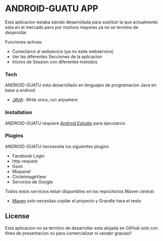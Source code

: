 # ANDROID-GUATU APP


Esta aplicacion estaba siendo desarrollada para sustituir la que actualmente esta en el mercado pero por motivos mayores ya no se termino de desarrollar

  
Funciones activas:
  - Conectarce al websevice (ya no exite webservice)
  - Ver las diferentes Secciones de la aplicacion
  - Inicios de Session con diferentes metodos

### Tech

ANDROID-GUATU  esta desarrollado en lenguajes de programacion Java en base a android

 * [JAVA](https://www.java.com/en/)- Write once, run anywhere




### Installation

ANDROID-GUATU  requiere [Android Estudio](https://developer.android.com/studio/index.html) para ejecutarce.

### Plugins

ANDROID-GUATU  necesesita los siguientes plugins

* Facebook Login
* http-request
* Gson
* Mixpanel
* CircleimageView
* Servicios de Google

Todos estos servicios estan disponibles en los repocitorios Maven central:

* [Maven](https://mvnrepository.com/) solo necesitas copilar el proyecto y Grandle hara el resto





License
----

Esta aplicacion no se termino de desarrollar esta alojada en GitHub solo con fines de presentacion no para comercializar ni vender gracias!!

